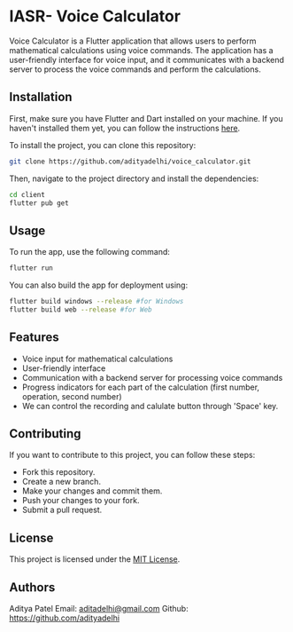 # IASR- Voice Calculator

Voice Calculator is a Flutter application that allows users to perform mathematical calculations using voice commands. The application has a user-friendly interface for voice input, and it communicates with a backend server to process the voice commands and perform the calculations.

## Installation

First, make sure you have Flutter and Dart installed on your machine. If you haven't installed them yet, you can follow the instructions [here](https://flutter.dev/docs/get-started/install).

To install the project, you can clone this repository:

```bash
git clone https://github.com/adityadelhi/voice_calculator.git
```

Then, navigate to the project directory and install the dependencies:

```bash
cd client
flutter pub get
```

## Usage

To run the app, use the following command:

```bash
flutter run
```

You can also build the app for deployment using:

```bash
flutter build windows --release #for Windows
flutter build web --release #for Web


```

## Features

- Voice input for mathematical calculations
- User-friendly interface
- Communication with a backend server for processing voice commands
- Progress indicators for each part of the calculation (first number, operation, second number)
- We can control the recording and calulate button through 'Space' key.


## Contributing

If you want to contribute to this project, you can follow these steps:

- Fork this repository.
- Create a new branch.
- Make your changes and commit them.
- Push your changes to your fork.
- Submit a pull request.

## License

This project is licensed under the [MIT License](https://opensource.org/licenses/MIT).

## Authors
Aditya Patel
Email: aditadelhi@gmail.com
Github: https://github.com/adityadelhi

